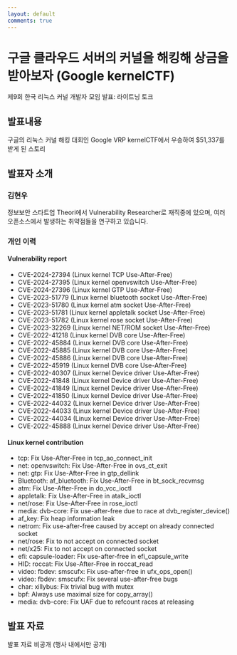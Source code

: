 ```yaml
---
layout: default
comments: true
---
```


# 구글 클라우드 서버의 커널을 해킹해 상금을 받아보자 (Google kernelCTF)
제9회 한국 리눅스 커널 개발자 모임 발표: 라이트닝 토크

## 발표내용
구글의 리눅스 커널 해킹 대회인 Google VRP kernelCTF에서 우승하여 $51,337를 받게 된 스토리


## 발표자 소개

### 김현우
정보보안 스타트업 Theori에서 Vulnerability Researcher로 재직중에 있으며, 여러 오픈소스에서 발생하는 취약점들을 연구하고 있습니다.

### 개인 이력

#### Vulnerability report   

* CVE-2024-27394 (Linux kernel TCP Use-After-Free)
* CVE-2024-27395 (Linux kernel openvswitch Use-After-Free)
* CVE-2024-27396 (Linux kernel GTP Use-After-Free)
* CVE-2023-51779 (Linux kernel bluetooth socket Use-After-Free)
* CVE-2023-51780 (Linux kernel atm socket Use-After-Free)
* CVE-2023-51781 (Linux kernel appletalk socket Use-After-Free)
* CVE-2023-51782 (Linux kernel rose socket Use-After-Free)
* CVE-2023-32269 (Linux kernel NET/ROM socket Use-After-Free)
* CVE-2022-41218 (Linux kernel DVB core Use-After-Free)
* CVE-2022-45884 (Linux kernel DVB core Use-After-Free)
* CVE-2022-45885 (Linux kernel DVB core Use-After-Free)
* CVE-2022-45886 (Linux kernel DVB core Use-After-Free)
* CVE-2022-45919 (Linux kernel DVB core Use-After-Free)
* CVE-2022-40307 (Linux kernel Device driver Use-After-Free)
* CVE-2022-41848 (Linux kernel Device driver Use-After-Free)
* CVE-2022-41849 (Linux kernel Device driver Use-After-Free)
* CVE-2022-41850 (Linux kernel Device driver Use-After-Free)
* CVE-2022-44032 (Linux kernel Device driver Use-After-Free)
* CVE-2022-44033 (Linux kernel Device driver Use-After-Free)
* CVE-2022-44034 (Linux kernel Device driver Use-After-Free)
* CVE-2022-45888 (Linux kernel Device driver Use-After-Free)

#### Linux kernel contribution   

* tcp: Fix Use-After-Free in tcp_ao_connect_init
* net: openvswitch: Fix Use-After-Free in ovs_ct_exit
* net: gtp: Fix Use-After-Free in gtp_dellink
* Bluetooth: af_bluetooth: Fix Use-After-Free in bt_sock_recvmsg
* atm: Fix Use-After-Free in do_vcc_ioctl
* appletalk: Fix Use-After-Free in atalk_ioctl
* net/rose: Fix Use-After-Free in rose_ioctl
* media: dvb-core: Fix use-after-free due to race at dvb_register_device()
* af_key: Fix heap information leak
* netrom: Fix use-after-free caused by accept on already connected socket
* net/rose: Fix to not accept on connected socket
* net/x25: Fix to not accept on connected socket
* efi: capsule-loader: Fix use-after-free in efi_capsule_write
* HID: roccat: Fix Use-After-Free in roccat_read
* video: fbdev: smscufx: Fix use-after-free in ufx_ops_open()
* video: fbdev: smscufx: Fix several use-after-free bugs
* char: xillybus: Fix trivial bug with mutex
* bpf: Always use maximal size for copy_array()
* media: dvb-core: Fix UAF due to refcount races at releasing

## 발표 자료
발표 자료 비공개 (행사 내에서만 공개)
